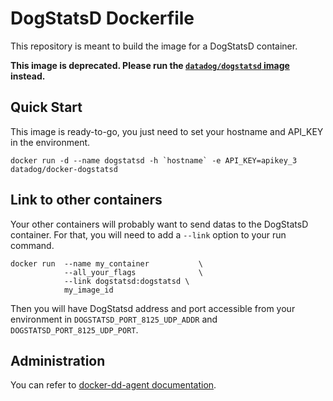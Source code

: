 # DogStatsD Dockerfile

This repository is meant to build the image for a DogStatsD container.

**This image is deprecated. Please run the [`datadog/dogstatsd` image](https://hub.docker.com/r/datadog/dogstatsd) instead.**

## Quick Start

This image is ready-to-go, you just need to set your hostname and API_KEY in the environment.

```
docker run -d --name dogstatsd -h `hostname` -e API_KEY=apikey_3 datadog/docker-dogstatsd
```

## Link to other containers

Your other containers will probably want to send datas to the DogStatsD container. For that, you will need to add a `--link` option to your run command.

```
docker run  --name my_container           \
            --all_your_flags              \
            --link dogstatsd:dogstatsd \
            my_image_id
```

Then you will have DogStatsd address and port accessible from your environment in `DOGSTATSD_PORT_8125_UDP_ADDR` and `DOGSTATSD_PORT_8125_UDP_PORT`.


## Administration

You can refer to [docker-dd-agent documentation](https://github.com/DataDog/docker-dd-agent/).
